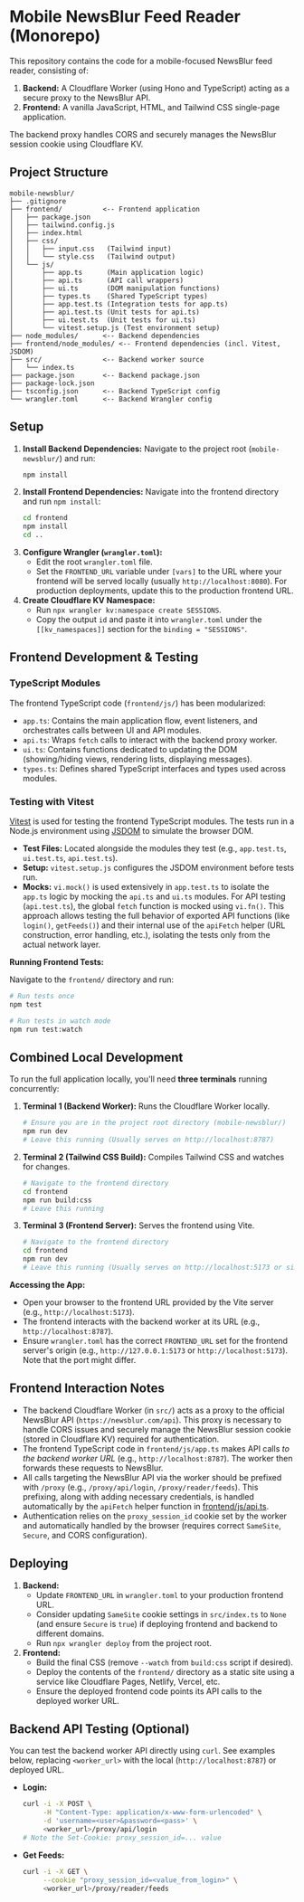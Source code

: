 # Mobile NewsBlur Feed Reader (Monorepo)

This repository contains the code for a mobile-focused NewsBlur feed reader, consisting of:

1.  **Backend:** A Cloudflare Worker (using Hono and TypeScript) acting as a secure proxy to the NewsBlur API.
2.  **Frontend:** A vanilla JavaScript, HTML, and Tailwind CSS single-page application.

The backend proxy handles CORS and securely manages the NewsBlur session cookie using Cloudflare KV.

## Project Structure

```
mobile-newsblur/
├── .gitignore
├── frontend/          <-- Frontend application
│   ├── package.json
│   ├── tailwind.config.js
│   ├── index.html
│   ├── css/
│   │   ├── input.css   (Tailwind input)
│   │   └── style.css   (Tailwind output)
│   └── js/
│       ├── app.ts      (Main application logic)
│       ├── api.ts      (API call wrappers)
│       ├── ui.ts       (DOM manipulation functions)
│       ├── types.ts    (Shared TypeScript types)
│       ├── app.test.ts (Integration tests for app.ts)
│       ├── api.test.ts (Unit tests for api.ts)
│       ├── ui.test.ts  (Unit tests for ui.ts)
│       └── vitest.setup.js (Test environment setup)
├── node_modules/      <-- Backend dependencies
├── frontend/node_modules/ <-- Frontend dependencies (incl. Vitest, JSDOM)
├── src/               <-- Backend worker source
│   └── index.ts
├── package.json       <-- Backend package.json
├── package-lock.json
├── tsconfig.json      <-- Backend TypeScript config
└── wrangler.toml      <-- Backend Wrangler config
```

## Setup

1.  **Install Backend Dependencies:** Navigate to the project root (`mobile-newsblur/`) and run:
    ```bash
    npm install
    ```
2.  **Install Frontend Dependencies:** Navigate into the frontend directory and run `npm install`:
    ```bash
    cd frontend
    npm install
    cd ..
    ```
3.  **Configure Wrangler (`wrangler.toml`):**
    *   Edit the root `wrangler.toml` file.
    *   Set the `FRONTEND_URL` variable under `[vars]` to the URL where your frontend will be served locally (usually `http://localhost:8080`). For production deployments, update this to the production frontend URL.
4.  **Create Cloudflare KV Namespace:**
    *   Run `npx wrangler kv:namespace create SESSIONS`.
    *   Copy the output `id` and paste it into `wrangler.toml` under the `[[kv_namespaces]]` section for the `binding = "SESSIONS"`.

## Frontend Development & Testing

### TypeScript Modules

The frontend TypeScript code (`frontend/js/`) has been modularized:

*   `app.ts`: Contains the main application flow, event listeners, and orchestrates calls between UI and API modules.
*   `api.ts`: Wraps `fetch` calls to interact with the backend proxy worker.
*   `ui.ts`: Contains functions dedicated to updating the DOM (showing/hiding views, rendering lists, displaying messages).
*   `types.ts`: Defines shared TypeScript interfaces and types used across modules.

### Testing with Vitest

[Vitest](https://vitest.dev/) is used for testing the frontend TypeScript modules. The tests run in a Node.js environment using [JSDOM](https://github.com/jsdom/jsdom) to simulate the browser DOM.

*   **Test Files:** Located alongside the modules they test (e.g., `app.test.ts`, `ui.test.ts`, `api.test.ts`).
*   **Setup:** `vitest.setup.js` configures the JSDOM environment before tests run.
*   **Mocks:** `vi.mock()` is used extensively in `app.test.ts` to isolate the `app.ts` logic by mocking the `api.ts` and `ui.ts` modules. For API testing (`api.test.ts`), the global `fetch` function is mocked using `vi.fn()`. This approach allows testing the full behavior of exported API functions (like `login()`, `getFeeds()`) and their internal use of the `apiFetch` helper (URL construction, error handling, etc.), isolating the tests only from the actual network layer.

**Running Frontend Tests:**

Navigate to the `frontend/` directory and run:

```bash
# Run tests once
npm test

# Run tests in watch mode
npm run test:watch
```

## Combined Local Development

To run the full application locally, you'll need **three terminals** running concurrently:

1.  **Terminal 1 (Backend Worker):** Runs the Cloudflare Worker locally.
    ```bash
    # Ensure you are in the project root directory (mobile-newsblur/)
    npm run dev
    # Leave this running (Usually serves on http://localhost:8787)
    ```
2.  **Terminal 2 (Tailwind CSS Build):** Compiles Tailwind CSS and watches for changes.
    ```bash
    # Navigate to the frontend directory
    cd frontend
    npm run build:css
    # Leave this running
    ```
3.  **Terminal 3 (Frontend Server):** Serves the frontend using Vite.
    ```bash
    # Navigate to the frontend directory
    cd frontend
    npm run dev
    # Leave this running (Usually serves on http://localhost:5173 or similar - check Vite output)
    ```

**Accessing the App:**

*   Open your browser to the frontend URL provided by the Vite server (e.g., `http://localhost:5173`).
*   The frontend interacts with the backend worker at its URL (e.g., `http://localhost:8787`).
*   Ensure `wrangler.toml` has the correct `FRONTEND_URL` set for the frontend server's origin (e.g., `http://127.0.0.1:5173` or `http://localhost:5173`). Note that the port might differ.

## Frontend Interaction Notes

*   The backend Cloudflare Worker (in `src/`) acts as a proxy to the official NewsBlur API (`https://newsblur.com/api`). This proxy is necessary to handle CORS issues and securely manage the NewsBlur session cookie (stored in Cloudflare KV) required for authentication.
*   The frontend TypeScript code in `frontend/js/app.ts` makes API calls *to the backend worker URL* (e.g., `http://localhost:8787`). The worker then forwards these requests to NewsBlur.
*   All calls targeting the NewsBlur API via the worker should be prefixed with `/proxy` (e.g., `/proxy/api/login`, `/proxy/reader/feeds`). This prefixing, along with adding necessary credentials, is handled automatically by the `apiFetch` helper function in [frontend/js/api.ts](mdc:frontend/js/api.ts).
*   Authentication relies on the `proxy_session_id` cookie set by the worker and automatically handled by the browser (requires correct `SameSite`, `Secure`, and CORS configuration).

## Deploying

1.  **Backend:**
    *   Update `FRONTEND_URL` in `wrangler.toml` to your production frontend URL.
    *   Consider updating `SameSite` cookie settings in `src/index.ts` to `None` (and ensure `Secure` is `true`) if deploying frontend and backend to different domains.
    *   Run `npx wrangler deploy` from the project root.
2.  **Frontend:**
    *   Build the final CSS (remove `--watch` from `build:css` script if desired).
    *   Deploy the contents of the `frontend/` directory as a static site using a service like Cloudflare Pages, Netlify, Vercel, etc.
    *   Ensure the deployed frontend code points its API calls to the deployed worker URL.

## Backend API Testing (Optional)

You can test the backend worker API directly using `curl`. See examples below, replacing `<worker_url>` with the local (`http://localhost:8787`) or deployed URL.

*   **Login:**
    ```bash
    curl -i -X POST \
         -H "Content-Type: application/x-www-form-urlencoded" \
         -d 'username=<user>&password=<pass>' \
         <worker_url>/proxy/api/login
    # Note the Set-Cookie: proxy_session_id=... value
    ```
*   **Get Feeds:**
    ```bash
    curl -i -X GET \
         --cookie "proxy_session_id=<value_from_login>" \
         <worker_url>/proxy/reader/feeds
    ```